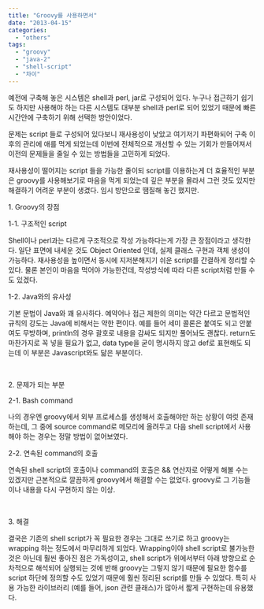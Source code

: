 ```yaml
---
title: "Groovy를 사용하면서"
date: "2013-04-15"
categories: 
  - "others"
tags: 
  - "groovy"
  - "java-2"
  - "shell-script"
  - "차이"
---
```


예전에 구축해 놓은 시스템은 shell과 perl, jar로 구성되어 있다. 누구나 접근하기 쉽기도 하지만 사용해야 하는 다른 시스템도 대부분 shell과 perl로 되어 있었기 때문에 빠른 시간안에 구축하기 위해 선택한 방안이었다.

문제는 script 들로 구성되어 있다보니 재사용성이 낮았고 여기저기 파편화되어 구축 이후의 관리에 애를 먹게 되었는데 이번에 전체적으로 개선할 수 있는 기회가 만들어져서 이전의 문제들을 줄일 수 있는 방법들을 고민하게 되었다.

재사용성이 떨어지는 script 들을 가능한 줄이되 script를 이용하는게 더 효율적인 부분은 groovy를 사용해보기로 마음을 먹게 되었는데 깊은 부분을 몰라서 그런 것도 있지만 해결하기 어려운 부분이 생겼다. 임시 방안으로 땜질해 놓긴 했지만.

1\. Groovy의 장점

1-1. 구조적인 script

Shell이나 perl과는 다르게 구조적으로 작성 가능하다는게 가장 큰 장점이라고 생각한다. 일단 표면에 내세운 것도 Object Oriented 인데, 실제 클래스 구현과 객체 생성이 가능하다. 재사용성을 높이면서 동시에 지저분해지기 쉬운 script를 간결하게 정리할 수 있다. 물론 본인이 마음을 먹어야 가능한건데, 작성방식에 따라 다른 script처럼 만들 수도 있겠다.

1-2. Java와의 유사성

기본 문법이 Java와 꽤 유사하다. 예약어나 접근 제한의 의미는 약간 다르고 문법적인 규칙의 강도는 Java에 비해서는 약한 편이다. 예를 들어 세미 콜론은 붙여도 되고 안붙여도 무방하며, println의 경우 괄호로 내용을 감싸도 되지만 풀어놔도 괜찮다. return도 마찬가지로 꼭 넣을 필요가 없고, data type을 굳이 명시하지 않고 def로 표현해도 되는데 이 부분은 Javascript와도 닮은 부분이다.

 

2\. 문제가 되는 부분

2-1. Bash command

나의 경우엔 groovy에서 외부 프로세스를 생성해서 호출해야만 하는 상황이 여럿 존재하는데, 그 중에 source command로 메모리에 올려두고 다음 shell script에서 사용해야 하는 경우는 정말 방법이 없어보였다.

2-2. 연속된 command의 호출

연속된 shell script의 호출이나 command의 호출은 && 연산자로 어떻게 해볼 수는 있겠지만 근본적으로 깔끔하게 groovy에서 해결할 수는 없었다. groovy로 그 기능들이나 내용을 다시 구현하지 않는 이상.

 

3\. 해결

결국은 기존의 shell script가 꼭 필요한 경우는 그대로 쓰기로 하고 groovy는 wrapping 하는 정도에서 마무리하게 되었다. Wrapping이야 shell script로 불가능한 것은 아닌데 훨씬 좋아진 점은 가독성이고, shell script가 위에서부터 아래 방향으로 순차적으로 해석되어 실행되는 것에 반해 groovy는 그렇지 않기 때문에 필요한 함수를 script 하단에 정의할 수도 있었기 때문에 훨씬 정리된 script를 만들 수 있었다. 특히 사용 가능한 라이브러리 (예를 들어, json 관련 클래스)가 많아서 짧게 구현하는데 유용했다.
